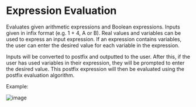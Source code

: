 # Expression Evaluation

Evaluates given arithmetic expressions and Boolean expressions. Inputs given in infix format (e.g. 1 + 4, A or B). Real values and variables can be used to express an input expression.
If an expression contains variables, the user can enter the desired value for each variable in the expression.

Inputs will be converted to postfix and outputted to the user. After this, if the user has used variables in their expression, they will be prompted to enter the desired value. This postfix expression will then be evaluated using the postfix evaluation algorithm.

Example:

![image](https://github.com/PeterJacksonn/expression-evaluation/assets/45214509/924103e8-4f3b-4d99-a88b-37f33b46d387)
